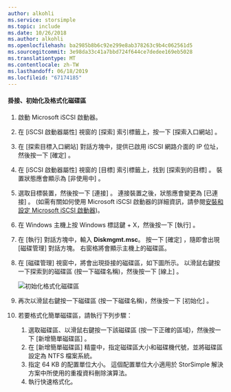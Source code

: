 ```yaml
---
author: alkohli
ms.service: storsimple
ms.topic: include
ms.date: 10/26/2018
ms.author: alkohli
ms.openlocfilehash: ba2985b8b6c92e299e8ab378263c9b4c062561d5
ms.sourcegitcommit: 3e98da33c41a7bbd724f644ce7dedee169eb5028
ms.translationtype: MT
ms.contentlocale: zh-TW
ms.lasthandoff: 06/18/2019
ms.locfileid: "67174185"
---
```

#### <a name="to-mount-initialize-and-format-a-volume"></a>掛接、初始化及格式化磁碟區
1. 啟動 Microsoft iSCSI 啟動器。
2. 在 [iSCSI 啟動器屬性]  視窗的 [探索]  索引標籤上，按一下 [探索入口網站]  。
3. 在 [探索目標入口網站]  對話方塊中，提供已啟用 iSCSI 網路介面的 IP 位址，然後按一下 [確定]  。 
4. 在 [iSCSI 啟動器屬性]  視窗的 [目標]  索引標籤上，找到 [探索到的目標]  。 裝置狀態應會顯示為 [非使用中]  。
5. 選取目標裝置，然後按一下 [連接]  。 連接裝置之後，狀態應會變更為 [已連接]  。 (如需有關如何使用 Microsoft iSCSI 啟動器的詳細資訊，請參閱[安裝和設定 Microsoft iSCSI 啟動器][1])。
6. 在 Windows 主機上按 Windows 標誌鍵 + X，然後按一下 [執行]  。 
7. 在 [執行]  對話方塊中，輸入 **Diskmgmt.msc**。 按一下 [確定]  ，隨即會出現 [磁碟管理]  對話方塊。 右窗格將會顯示主機上的磁碟區。
8. 在 [磁碟管理]  視窗中，將會出現掛接的磁碟區，如下圖所示。 以滑鼠右鍵按一下探索到的磁碟區 (按一下磁碟名稱)，然後按一下 [線上]  。
   
     ![初始化格式化磁碟區](./media/storsimple-8000-mount-initialize-format-volume/step7initializeformatvolume.png) 
9. 再次以滑鼠右鍵按一下磁碟區 (按一下磁碟名稱)，然後按一下 [初始化]  。
10. 若要格式化簡單磁碟區，請執行下列步驟：
    
    1. 選取磁碟區、以滑鼠右鍵按一下該磁碟區 (按一下正確的區域)，然後按一下 [新增簡單磁碟區]  。
    2. 在 [新增簡單磁碟區] 精靈中，指定磁碟區大小和磁碟機代號，並將磁碟區設定為 NTFS 檔案系統。
    3. 指定 64 KB 的配置單位大小。 這個配置單位大小適用於 StorSimple 解決方案中所使用的重複資料刪除演算法。
    4. 執行快速格式化。

<!--Link references-->
[1]: https://technet.microsoft.com/library/ee338480(WS.10).aspx
